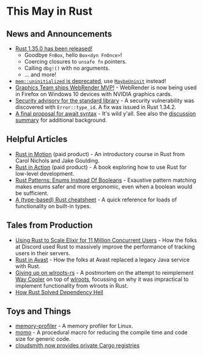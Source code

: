 # This May in Rust

## News and Announcements

* [Rust 1.35.0 has been released!](https://blog.rust-lang.org/2019/05/23/Rust-1.35.0.html)
  * Goodbye `FnBox`, hello `Box<dyn FnOnce>`!
  * Coercing closures to `unsafe fn` pointers.
  * Calling `dbg!()` with no arguments.
  * ... and more!
* [`mem::uninitialized` is deprecated](https://gankro.github.io/blah/initialize-me-maybe/), use [`MaybeUninit`](https://doc.rust-lang.org/nightly/std/mem/union.MaybeUninit.html) instead!
* [Graphics Team ships WebRender MVP!](https://mozillagfx.wordpress.com/2019/05/21/graphics-team-ships-webrender-mvp/) - WebRender is now being used in Firefox on Windows 10 devices with NVIDIA graphics cards.
* [Security advisory for the standard library](https://blog.rust-lang.org/2019/05/13/Security-advisory.html) - A security vulnerability was discovered with `Error::type_id`. A fix was issued in Rust 1.34.2.
* [A final proposal for await syntax](https://boats.gitlab.io/blog/post/await-decision/) - It's wild y'all. See also the [discussion summary](https://internals.rust-lang.org/t/await-syntax-discussion-summary/9914) for additional background.

## Helpful Articles

* [Rust in Motion](https://www.manning.com/livevideo/rust-in-motion) (paid product) - An introductory course in Rust from Carol Nichols and Jake Goulding.
* [Rust in Action](https://www.manning.com/books/rust-in-action) (paid product) - A book exploring how to use Rust for low-level development.
* [Rust Patterns: Enums Instead Of Booleans](http://blakesmith.me/2019/05/07/rust-patterns-enums-instead-of-booleans.html) - Exaustive pattern matching makes enums safer and more ergonomic, even when a boolean would be sufficient.
* [A (type-based) Rust cheatsheet](https://upsuper.github.io/rust-cheatsheet/) - A quick reference for loads of functionality on built-in types.

## Tales from Production

* [Using Rust to Scale Elixir for 11 Million Concurrent Users](https://blog.discordapp.com/using-rust-to-scale-elixir-for-11-million-concurrent-users-c6f19fc029d3) - How the folks at Discord used Rust to massively improve the performance of tracking users in their servers.
* [Rust in Avast](https://vorner.github.io/2019/05/19/rust-in-avast.html) - How the folks at Avast replaced a legacy Java service with Rust.
* [Giving up on wlroots-rs](http://way-cooler.org/blog/2019/04/29/rewriting-way-cooler-in-c.html) - A postmortem on the attempt to reimplement [Way Cooler](https://github.com/way-cooler/way-cooler) on top of [wlroots](https://github.com/swaywm/wlroots), focussing on why it was impractical to implement functionality from wlroots in Rust.
* [How Rust Solved Dependency Hell](https://stephencoakley.com/2019/04/24/how-rust-solved-dependency-hell)

## Toys and Things

* [memory-profiler](https://github.com/nokia/memory-profiler) - A memory profiler for Linux.
* [momo](https://github.com/llogiq/momo) - A procedural macro for reducing the compile time and code size for generic code.
* [cloudsmith now provides private Cargo registries](https://blog.cloudsmith.io/2019/05/01/worlds-first-private-cargo-registry/)
